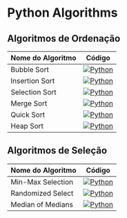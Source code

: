 # Python Algorithms

## Algoritmos de Ordenação

| Nome do Algoritmo  | Código |
|--------------------|--------|
| Bubble Sort       | [![Python](https://img.shields.io/badge/Python-Click%20here-blue)](sorting/bubble_sort.py) |
| Insertion Sort    | [![Python](https://img.shields.io/badge/Python-Click%20here-blue)](sorting/insertion_sort.py) |
| Selection Sort    | [![Python](https://img.shields.io/badge/Python-Click%20here-blue)](sorting/selection_sort.py) |
| Merge Sort       | [![Python](https://img.shields.io/badge/Python-Click%20here-blue)](sorting/merge_sort.py) |
| Quick Sort       | [![Python](https://img.shields.io/badge/Python-Click%20here-blue)](sorting/quick_sort.py) |
| Heap Sort        | [![Python](https://img.shields.io/badge/Python-Click%20here-blue)](sorting/heap_sort.py) |

## Algoritmos de Seleção

| Nome do Algoritmo  | Código |
|--------------------|--------|
| Min-Max Selection | [![Python](https://img.shields.io/badge/Python-Click%20here-blue)](selection/min_max_selection.py) |
| Randomized Select | [![Python](https://img.shields.io/badge/Python-Click%20here-blue)](selection/randomized_select.py) |
| Median of Medians | [![Python](https://img.shields.io/badge/Python-Click%20here-blue)](selection/median_of_medians.py) |



